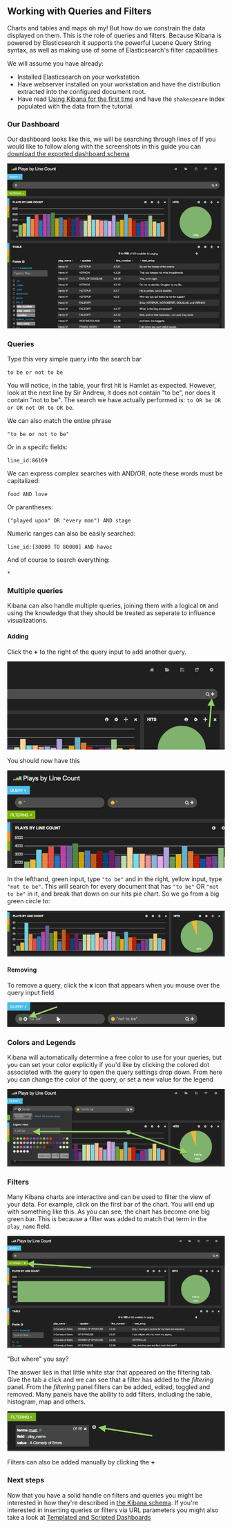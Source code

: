## Working with Queries and Filters

Charts and tables and maps oh my! But how do we constrain the data displayed on them. This is the role of queries and filters. Because Kibana is powered by Elasticsearch it supports the powerful Lucene Query String syntax, as well as making use of some of Elasticsearch's filter capabilities

We will assume you have already:

- Installed Elasticsearch on your workstation
- Have webserver installed on your workstation and have the distribution extracted into the configured document root.
- Have read [Using Kibana for the first time](../intro/index.html) and have the `shakespeare` index populated with the data from the tutorial.

### Our Dashboard

Our dashboard looks like this, we will be searching through lines of If you would like to follow along with the screenshots in this guide you can [download the exported dashboard schema ](./plays.json)

![image](./plays.png)

### Queries

Type this very simple query into the search bar

```
to be or not to be
```

You will notice, in the table, your first hit is Hamlet as expected. However, look at the next line by Sir Andrew, it does not contain "to be", nor does it contain "not to be". The search we have actually performed is: `to OR be OR or OR not OR to OR be`.

We can also match the entire phrase

```
"to be or not to be"
```

Or in a specifc fields:

```
line_id:86169
```

We can express complex searches with AND/OR, note these words must be capitalized:

```
food AND love
```

Or parantheses:

```
("played upon" OR "every man") AND stage
```

Numeric ranges can also be easily searched:

```
line_id:[30000 TO 80000] AND havoc
```

And of course to search everything:

```
*
```

### Multiple queries

Kibana can also handle multiple queries, joining them with a logical `OR` and using the knowledge that they should be treated as seperate to influence visualizations.

#### Adding

Click the **+** to the right of the query input to add another query.

![image](./Addquery.png)

You should now have this

![image](./split.png)

In the lefthand, green input, type `"to be"` and in the right, yellow input, type `"not to be"`. This will search for every document that has `"to be"` OR `"not to be"` in it, and break that down on our hits pie chart. So we go from a big green circle to:

![image](./pieslice.png)

#### Removing

To remove a query, click the **x** icon that appears when you mouse over the query input field

![image](./remove.png)

### Colors and Legends

Kibana will automatically determine a free color to use for your queries, but you can set your color explicitly if you'd like by clicking the colored dot associated with the query to open the query settings drop down. From here you can change the color of the query, or set a new value for the legend

![image](./settings.png)

### Filters

Many Kibana charts are interactive and can be used to filter the view of your data. For example, click on the first bar of the chart. You will end up with something like this. As you can see, the chart has become one big green bar. This is because a filter was added to match that term in the `play_name` field.

![image](comedyoferrors.png)

"But where" you say?

The answer lies in that little white star that appeared on the filtering tab. Give the tab a click and we can see that a filter has added to the *filtering* panel. From the *filtering* panel filters can be added, edited, toggled and removed. Many panels have the ability to add filters, including the table, histogram, map and others.

![image](filteradded.png)

Filters can also be added manually by clicking the **+**

### Next steps

Now that you have a solid handle on filters and queries you might be interested in how they're described in [the Kibana schema](http://linktotheschema). If you're interested in inserting queries or filters via URL parameters you might also take a look at [Templated and Scripted Dashboards](../templates_and_scripts/index.html)
